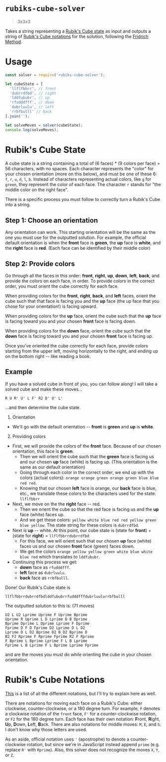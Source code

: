 # `rubiks-cube-solver`
> 3x3x3

Takes a string representing a [Rubik's Cube state](#rubiks-cube-state) as input and outputs a string of [Rubik's Cube notations](#rubiks-cube-notations) for the solution, following the [Fridrich Method](https://ruwix.com/the-rubiks-cube/advanced-cfop-fridrich/).

# Usage
```js
const solver = require('rubiks-cube-solver');

let cubeState = [
  'llflfbbrr', // front
  'dubrrdfbd', // right
  'lddfububr', // up
  'rfudddfff', // down
  'dubrluulu', // left
  'rrbfbulll' // back
].join('');

let solveMoves = solver(cubeState);
console.log(solveMoves);
```

# <a name="rubiks-cube-state"></a>Rubik's Cube State
A cube state is a string containing a total of (6 faces) * (9 colors per face) = 56 characters, with no spaces. Each character represents the "color" for your chosen orientation (more on this below), and must be one of these 6: `f`, `r`, `u`, `d`, `l`, `b`. Instead of characters representing actual colors, like `g` for `green`, they represent the color of each face. The character `r` stands for "the middle color on the right face".

There is a specific process you must follow to correctly turn a Rubik's Cube into a string.

## Step 1: Choose an orientation
Any orientation can work. This starting orientation will be the same as the one you must use for the outputted solution. For example, the official default orientation is when the **front** face is **green**, the **up** face is **white**, and the **right** face is **red**. (Each face can be identified by their middle color)

## Step 2: Provide colors
Go through all the faces in this order: **front**, **right**, **up**, **down**, **left**, **back**, and provide the colors on each face, in order. To provide colors in the correct order, you must orient the cube correctly for each face.

When providing colors for the **front**, **right**, **back**, and **left** faces, orient the cube such that that face is facing you and the **up** face (the up face that you chose for your orientation!) is facing upward.

When providing colors for the **up** face, orient the cube such that the **up** face is facing toward you and your chosen **front** face is facing down.

When providing colors for the **down** face, orient the cube such that the **down** face is facing toward you and your chosen **front** face is facing up.

Once you've oriented the cube correctly for each face, provide colors starting from the upper left, moving horizontally to the right, and ending up on the bottom right -- like reading a book.

## Example
If you have a solved cube in front of you, you can follow along! I will take a solved cube and make these moves...
```
R U R' U' L F' R2 D' U' L'
```
...and then determine the cube state.

1) Orientation
* We'll go with the default orientation -- **front** is **green** and **up** is **white**.

2) Providing colors
* First, we will provide the colors of the **front** face. Because of our chosen orientation, this face is **green**.
  * Then we will orient the cube such that the **green** face is facing us and our chosen **up** face (white) is facing up. (This orientation is the same as our default orientation)
  * Going through each color in the correct order, we end up with the colors (actual colors): `orange orange green orange green blue blue red red`.
  * Knowing that our chosen **left** face is orange, our **back** face is blue, etc., we translate these colors to the characters used for the state: `llflfbbrr`
* Next, we move on the the **right** face -- red.
  * Then we orient the cube so that the red face is facing us and the **up** face (white) faces up.
  * And we get these colors: `yellow white blue red red yellow green blue yellow`. The state string for these colors is `dubrrdfbd`.
* Next is **up** -- white. At this point, our cube state is (state for **front**) + (state for **right**) = `llflfbbrrdubrrdfbd`
  * For this face, we will orient such that our chosen **up** face (white) faces us and our chosen **front** face (green) faces down.
  * We get the colors `orange yellow yellow green white blue white blue red` which translates to `lddfububr`.
* Continuing this process we get:
  * **down** face as `rfudddfff`.
  * **left** face as `dubrluulu`.
  * **back** face as `rrbfbulll`.

Done! Our Rubik's Cube state is
```
llflfbbrrdubrrdfbdlddfububrrfudddfffdubrluulurrbfbulll
```

The outputted solution to this is: (71 moves)
```
U2 L U2 Lprime Uprime F Uprime Bprime
Uprime R Uprime L D Lprime D B Dprime
Bprime Dprime L Dprime Lprime F Dprime
Fprime D F D Fprime D2 Lprime D L D2
Lprime D L D2 Bprime D2 B D2 Bprime D
B2 F2 Rprime F Rprime Fprime R2 F Rprime
F Bprime L Bprime Lprime F L B Lprime
Fprime L B Lprime F L Bprime Lprime Fprime
```
and are the moves you must do while orienting the cube in your chosen orientation.

# <a name="rubiks-cube-notations"></a>Rubik's Cube Notations
[This](https://ruwix.com/the-rubiks-cube/notation/) is a list of all the different notations, but I'll try to explain here as well.

There are notations for moving each face on a Rubik's Cube: either clockwise, counter-clockwise, or a 180 degree turn. For example, `F` denotes a clockwise rotation of the `front` face, `F'` for a counter-clockwise rotation, or `F2` for the 180 degree turn. Each face has their own notation: **F**ront, **R**ight, **U**p, **D**own, **L**eft, **B**ack. There are also notations for middle moves: `M`, `E`, and `S`. I don't know why those letters are used.

As an aside, official notation uses `'` (apostrophe) to denote a counter-clockwise rotation, but since we're in JavaScript instead append `prime` (e.g. replace `R'` with `Rprime`). Also, this solver does not recognize the moves `X`, `Y`, or `Z`.
